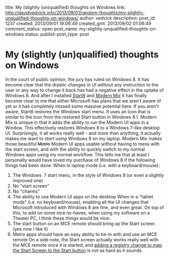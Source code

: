title: My (slightly (un)qualified) thoughts on Windows
link: http://davidvedvick.info/2013/09/01/random-thoughts/my-slightly-unqualified-thoughts-on-windows/
author: vedvick
description: 
post_id: 1237
created: 2013/09/01 19:06:49
created_gmt: 2013/09/02 01:06:49
comment_status: open
post_name: my-slightly-unqualified-thoughts-on-windows
status: publish
post_type: post

# My (slightly (un)qualified) thoughts on Windows

In the court of public opinion, the jury has ruled on Windows 8. It has become clear that the drastic changes in UI without any instruction to the user or any way to change it back has had a negative effect in the uptake of Windows 8. And after I installed [Start8](http://www.stardock.com/products/start8/) and [Modern Mix](http://www.stardock.com/products/modernmix/) it has finally become clear to me that either Microsoft has plans that we aren't aware of yet or it has completely missed some massive potential here. If you aren't aware, Start8 restores the Windows start menu. It uses an icon that is similar to the icon from the restored Start button in Windows 8.1. Modern Mix is unique in that it adds the ability to run the Modern UI apps in a Window. This effectively restores Windows 8 to a Windows 7-like desktop UI. Surprisingly, it all works really well - and more than anything, it actually makes me want to _start using_ Windows 8 on my laptop. Modern Mix makes those beautiful <del>Metro</del> Modern UI apps usable without having to mess with the start screen, and with the ability to quickly switch to my normal Windows apps using my normal workflow. This tells me that at least I personally would have loved my purchase of Windows 8 if the following things had been done: When in laptop mode (i.e. with a keyboard/mouse): 

  1. The Windows  7 start menu, in the style of Windows 8 (or even a slightly improved one)
  2. No "start screen"
  3. No "charms"
  4. The ability to use Modern UI apps on the desktop
When in a "tablet mode" (i.e. no keyboard/mouse), enabling all the UI changes that Microsoft introduced with Windows 8 are fine, and even great. On top of this, to add on some nice-to-haves, when using my software on a Theater PC, I think these things would be nice: 
  1. The start button on an MCE remote should bring up the Start screen (yes now I like it)
  2. Metro apps should have an easy ability to tie-in with and use an MCE remote
On a side note, the Start screen actually works really well with the MCE remote once it is started, and [adding a registry change to map the Start Screen to the Start button](http://thedigitalmediazone.com/2012/07/25/remap-green-button-as-start-button-on-remote/) is not as hard as it sounds.